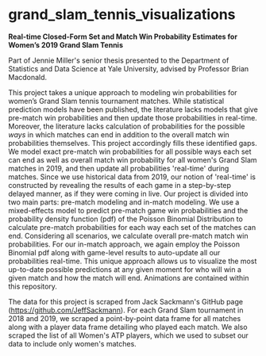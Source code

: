 # grand_slam_tennis_visualizations
**Real-time Closed-Form Set and Match Win Probability Estimates  for Women’s 2019 Grand Slam Tennis**

Part of Jennie Miller's senior thesis presented to the Department of Statistics and Data Science at Yale University, advised by Professor Brian Macdonald. 

This project takes a unique approach to modeling win probabilities for women’s Grand Slam tennis tournament matches. While statistical prediction models have been published, the literature lacks models that give pre-match win probabilities and then update those probabilities in real-time. Moreover, the literature lacks calculation of probabilities for the possible *ways* in which matches can end in addition to the overall match win probabilities themselves. This project accordingly fills these identified gaps. We model exact pre-match win probabilities for all possible ways each set can end as well as overall match win probability for all women's Grand Slam matches in 2019, and then update all probabilities 'real-time' during matches. Since we use historical data from 2019, our notion of 'real-time' is constructed by revealing the results of each game in a step-by-step delayed manner, as if they were coming in live. Our project is divided into two main parts: pre-match modeling and in-match modeling. We use a mixed-effects model to predict pre-match game win probabilities and the probability density function (pdf) of the Poisson Binomial Distribution to calculate pre-match probabilities for each way each set of the matches can end. Considering all scenarios, we calculate overall pre-match match win probabilities. For our in-match approach, we again employ the Poisson Binomial pdf along with game-level results to auto-update all our probabilities real-time. This unique approach allows us to visualize the most up-to-date possible predictions at any given moment for who will win a given match and how the match will end. Animations are contained within this repository. 

The data for this project is scraped from Jack Sackmann's GitHub page (https://github.com/JeffSackmann). For each Grand Slam tournament in 2018 and 2019, we scraped a point-by-point data frame for all matches along with a player data frame detailing who played each match.  We also scraped the list of all Women's ATP players, which we used to subset our data to include only women's matches.
